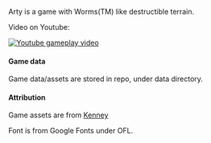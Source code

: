  Arty is a game with Worms(TM) like destructible terrain.

 Video on Youtube:
 

[![Youtube gameplay video](https://img.youtube.com/vi/-EeZmm4q-jU/default.jpg)](https://youtu.be/-EeZmm4q-jU)

#### Game data
Game data/assets are stored in repo, under data directory.

#### Attribution
Game assets are from  [Kenney](https://kenney.nl)

Font is from Google Fonts under OFL.
